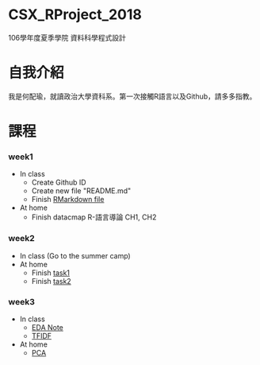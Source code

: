 # CSX_RProject_2018
  106學年度夏季學院 資料科學程式設計
  
# 自我介紹
  我是何配瑜，就讀政治大學資科系。第一次接觸R語言以及Github，請多多指教。
  
# 課程
### week1
   * In class
     * Create Github ID 
     * Create new file "README.md" 
     * Finish [RMarkdown file](https://pd1921.github.io/CSX_RProject_2018/week1/class/hw1.html)
   * At home
     * Finish datacmap R-語言導論 CH1, CH2
     
### week2
  * In class
    (Go to the summer camp)
  * At home
    * Finish [task1](https://pd1921.github.io/CSX_RProject_2018/week2/task1/task1.html)
    * Finish [task2](https://pd1921.github.io/CSX_RProject_2018/week2/task2/task2.html)
    
### week3
  * In class
    * [EDA Note](https://pd1921.github.io/CSX_RProject_2018/week3/EDA/EDA.html)
    * [TFIDF](https://pd1921.github.io/CSX_RProject_2018/week3/TFIDF/TFIDF.html)
  * At home
    * [PCA](https://pd1921.github.io/CSX_RProject_2018/week3/TFIDF/PCA.html)
  
